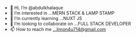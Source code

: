 - 👋 Hi, I’m @abdulkhalaque
- 👀 I’m interested in ...MERN STACK & LAMP STAMP
- 🌱 I’m currently learning ...NUXT JS
- 💞️ I’m looking to collaborate on ...FULL STACK DEVELOPER
- 📫 How to reach me ...limon4u714@gmail.com

<!---
abdulkhalaque/abdulkhalaque is a ✨ special ✨ repository because its `README.md` (this file) appears on your GitHub profile.
You can click the Preview link to take a look at your changes.
--->

